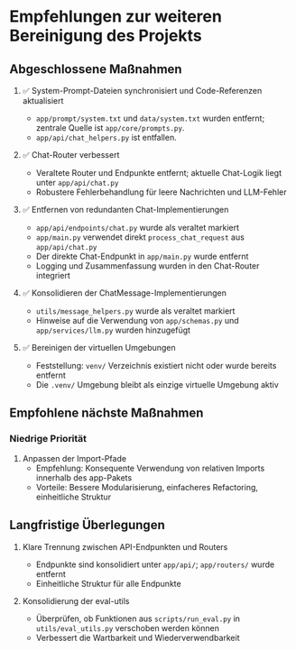 # Empfehlungen zur weiteren Bereinigung des Projekts

## Abgeschlossene Maßnahmen
1. ✅ System-Prompt-Dateien synchronisiert und Code-Referenzen aktualisiert
   - `app/prompt/system.txt` und `data/system.txt` wurden entfernt; zentrale Quelle ist `app/core/prompts.py`.
   - `app/api/chat_helpers.py` ist entfallen.

2. ✅ Chat-Router verbessert
   - Veraltete Router und Endpunkte entfernt; aktuelle Chat-Logik liegt unter `app/api/chat.py`
   - Robustere Fehlerbehandlung für leere Nachrichten und LLM-Fehler

3. ✅ Entfernen von redundanten Chat-Implementierungen
   - `app/api/endpoints/chat.py` wurde als veraltet markiert
   - `app/main.py` verwendet direkt `process_chat_request` aus `app/api/chat.py`
   - Der direkte Chat-Endpunkt in `app/main.py` wurde entfernt
   - Logging und Zusammenfassung wurden in den Chat-Router integriert

4. ✅ Konsolidieren der ChatMessage-Implementierungen
   - `utils/message_helpers.py` wurde als veraltet markiert
   - Hinweise auf die Verwendung von `app/schemas.py` und `app/services/llm.py` wurden hinzugefügt

5. ✅ Bereinigen der virtuellen Umgebungen
   - Feststellung: `venv/` Verzeichnis existiert nicht oder wurde bereits entfernt
   - Die `.venv/` Umgebung bleibt als einzige virtuelle Umgebung aktiv

## Empfohlene nächste Maßnahmen

### Niedrige Priorität
1. Anpassen der Import-Pfade
   - Empfehlung: Konsequente Verwendung von relativen Imports innerhalb des app-Pakets
   - Vorteile: Bessere Modularisierung, einfacheres Refactoring, einheitliche Struktur

## Langfristige Überlegungen
1. Klare Trennung zwischen API-Endpunkten und Routers
   - Endpunkte sind konsolidiert unter `app/api/`; `app/routers/` wurde entfernt
   - Einheitliche Struktur für alle Endpunkte

2. Konsolidierung der eval-utils
   - Überprüfen, ob Funktionen aus `scripts/run_eval.py` in `utils/eval_utils.py` verschoben werden können
   - Verbessert die Wartbarkeit und Wiederverwendbarkeit